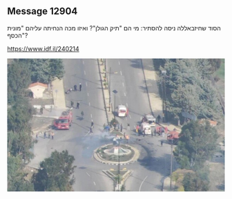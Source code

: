 ## Message 12904

הסוד שחיזבאללה ניסה להסתיר:
מי הם "תיק הגולן"? ואיזו מכה הנחיתה עליהם "מונית הכסף"?

https://www.idf.il/240214

![Photo](12904/12904_photo.jpg)
